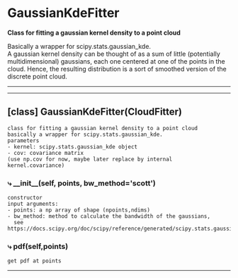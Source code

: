 # GaussianKdeFitter  
  
**Class for fitting a gaussian kernel density to a point cloud**

Basically a wrapper for scipy.stats.gaussian_kde.  
A gaussian kernel density can be thought of as a sum of little (potentially multidimensional) gaussians, each one centered at one of the points in the cloud. Hence, the resulting distribution is a sort of smoothed version of the discrete point cloud.
- - -
  
  
- - -
## [class] GaussianKdeFitter(CloudFitter)  
```text  
class for fitting a gaussian kernel density to a point cloud  
basically a wrapper for scipy.stats.gaussian_kde.  
parameters  
- kernel: scipy.stats.gaussian_kde object  
- cov: covariance matrix   
(use np.cov for now, maybe later replace by internal kernel.covariance)  
```  
### &#10551; \_\_init\_\_(self, points, bw\_method='scott')  
```text  
constructor  
input arguments:  
- points: a np array of shape (npoints,ndims)  
- bw_method: method to calculate the bandwidth of the gaussians,  
  see https://docs.scipy.org/doc/scipy/reference/generated/scipy.stats.gaussian_kde.html  
```  
### &#10551; pdf(self,points)  
```text  
get pdf at points  
```  
- - -  
  

